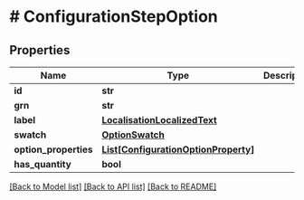# # ConfigurationStepOption


## Properties 


Name | Type | Description | Notes
------------ | ------------- | ------------- | -------------
**id**| **str** |   | [optional]
**grn**| **str** |   | [optional]
**label**| [**LocalisationLocalizedText**](LocalisationLocalizedText.md) |   | [optional]
**swatch**| [**OptionSwatch**](OptionSwatch.md) |   | [optional]
**option_properties**| [**List[ConfigurationOptionProperty]**](ConfigurationOptionProperty.md) |   | [optional]
**has_quantity**| **bool** |   | [optional]


[[Back to Model list]](../../README.md#models) [[Back to API list]](../../README.md#endpoints) [[Back to README]](../../README.md)

